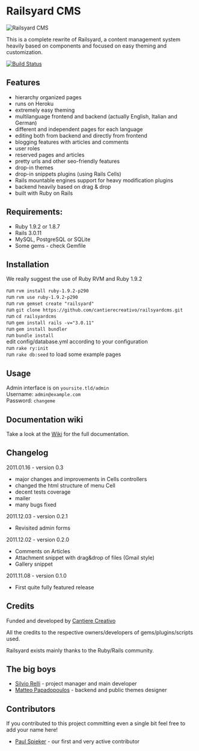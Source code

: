 Railsyard CMS
=============
![Railsyard CMS](http://railsyardcms.org/images/logo_big.jpg "Railsyard CMS")

This is a complete rewrite of Railsyard, a content management system heavily based on components and focused on easy theming and customization.

[![Build Status](https://secure.travis-ci.org/cantierecreativo/railsyardcms.png?branch=master)](http://travis-ci.org/cantierecreativo/railsyardcms)


Features
--------
* hierarchy organized pages
* runs on Heroku
* extremely easy theming
* multilanguage frontend and backend (actually English, Italian and German)
* different and independent pages for each language
* editing both from backend and directly from frontend
* blogging features with articles and comments
* user roles
* reserved pages and articles
* pretty urls and other seo-friendly features
* drop-in themes
* drop-in snippets plugins (using Rails Cells)
* Rails mountable engines support for heavy modification plugins 
* backend heavily based on drag & drop
* built with Ruby on Rails

Requirements:
-------------
* Ruby 1.9.2 or 1.8.7
* Rails 3.0.11
* MySQL, PostgreSQL or SQLite
* Some gems - check Gemfile

Installation
------------
We really suggest the use of Ruby RVM and Ruby 1.9.2

run `rvm install ruby-1.9.2-p290`  
run `rvm use ruby-1.9.2-p290`  
run `rvm gemset create "railsyard"`  
run `git clone https://github.com/cantierecreativo/railsyardcms.git`  
run `cd railsyardcms`  
run `gem install rails -v="3.0.11"`  
run `gem install bundler`  
run `bundle install`  
edit config/database.yml according to your configuration  
run `rake ry:init`  
run `rake db:seed` to load some example pages  

Usage
-----
Admin interface is on `yoursite.tld/admin`  
Username: `admin@example.com`  
Password: `changeme`  

Documentation wiki
------------------
Take a look at the [Wiki](https://github.com/cantierecreativo/railsyardcms/wiki) for the full documentation.

Changelog
---------
2011.01.16 - version 0.3
* major changes and improvements in Cells controllers  
* changed the html structure of menu Cell  
* decent tests coverage  
* mailer  
* many bugs fixed  
 
2011.12.03 - version 0.2.1   
* Revisited admin forms
 
2011.12.02 - version 0.2.0   
* Comments on Articles   
* Attachment snippet with drag&drop of files (Gmail style)   
* Gallery snippet
  
2011.11.08 - version 0.1.0   
* First quite fully featured release

Credits
-------
Funded and developed by [Cantiere Creativo](http://www.cantierecreativo.net)

All the credits to the respective owners/developers of gems/plugins/scripts used.

Railsyard exists mainly thanks to the Ruby/Rails community.


The big boys
------------
* [Silvio Relli](http://www.relli.org) - project manager and main developer
* [Matteo Papadopoulos](http://www.basictrading.biz) - backend and public themes designer

Contributors
------------
If you contributed to this project committing even a single bit feel free to add your name here!

* [Paul Spieker](https://github.com/spieker) - our first and very active contributor
